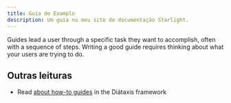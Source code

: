 ```yaml
---
title: Guia de Examplo
description: Um guia no meu site de documentação Starlight.
---
```


Guides lead a user through a specific task they want to accomplish, often with a sequence of steps.
Writing a good guide requires thinking about what your users are trying to do.

## Outras leituras

- Read [about how-to guides](https://diataxis.fr/how-to-guides/) in the Diátaxis framework
